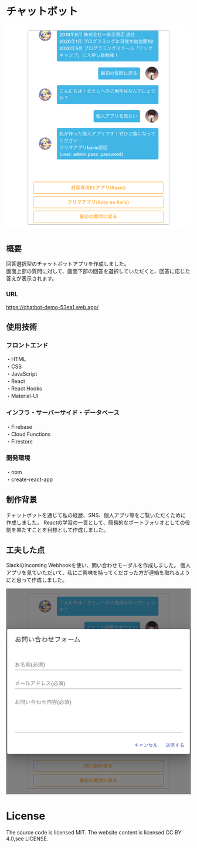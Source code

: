 # チャットボット
![イメージ画像](src/assets/img/イメージ画像.png)


## 概要
回答選択型のチャットボットアプリを作成しました。  
画面上部の質問に対して、画面下部の回答を選択していただくと、回答に応じた答えが表示されます。


### URL
<https://chatbot-demo-53ea1.web.app/>


## 使用技術
### フロントエンド
・HTML  
・CSS  
・JavaScript  
・React  
・React Hooks  
・Material-UI  

### インフラ・サーバーサイド・データベース
・Firebase  
・Cloud Functions  
・Firestore  


### 開発環境
・npm  
・create-react-app  


## 制作背景
チャットボットを通じて私の経歴、SNS、個人アプリ等をご覧いただくために作成しました。
Reactの学習の一貫として、簡易的なポートフォリオとしての役割を果たすことを目標として作成しました。


## 工夫した点
SlackのIncoming Webhookを使い、問い合わせモーダルを作成しました。
個人アプリを見ていただいて、私にご興味を持ってくださった方が連絡を取れるようにと思って作成しました。

![モーダル画像](src/assets/img/modal.png)



# License
The source code is licensed MIT. The website content is licensed CC BY 4.0,see LICENSE.
